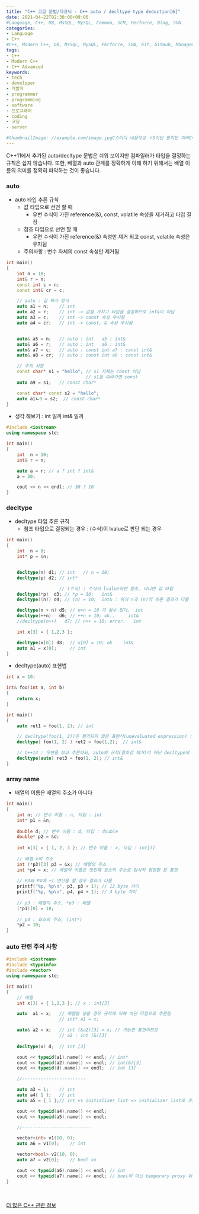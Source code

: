 ```yaml
---
title: "C++ 고급 문법/테크닉 - C++ auto / decltype type deduction[6]"
date: 2021-04-22T02:30:00+09:00
#Language, C++, DB, MsSQL, MySQL, Common, SCM, Perforce, Blog, SVN
categories:
- Language
- C++
#C++, Modern C++, DB, MsSQL, MySQL, Perforce, SVN, Git, GitHub, Management, Blog, Hugo, Architecture
tags:
- C++
- Modern C++
- C++ Advanced
keywords:
- tech
- developer
- 개발자
- programmer
- programming
- software
- 프로그래머
- coding
- 코딩
- server

#thumbnailImage: //example.com/image.jpgC스터디 내용작성 ㅇS이번 항이번 이버C++ 
---
```

C++11에서 추가된 auto/decltype 문법은 쉬워 보이지만 컴파일러가 타입을 결정하는 규칙은 쉽지 않습니다. 또한, 배열과 auto 관계를 정확하게 이해 하기 위해서는 배열 이름의 의미를 정확히 파악하는 것이 좋습니다.

<!--more-->

   

### auto

- auto 타입 추론 규칙
  - 값 타입으로 선언 할 때
    - 우변 수식이 가진 reference(&), const, volatile 속성을 제거하고 타입 결정
  - 참조 타입으로 선언 할 때
    - 우편 수식이 가진 reference(&) 속성만 제거 되고 const, volatile 속성은 유지됨
  - 주의사항 : 변수 자체의 const 속성만 제거됨

```cpp
int main()
{
	int n = 10;
	int& r = n;
	const int c = n;
	const int& cr = c;

	// auto : 값 복사 방식
	auto a1 = n;	// int
	auto a2 = r;	// int -> 값을 가지고 타입을 결정하므로 int&이 아님
	auto a3 = c;	// int -> const 속성 무시됨
	auto a4 = cr;	// int -> const, & 속성 무시됨


	auto& a5 = n;	// auto : int   a5 : int&
	auto& a6 = r;	// auto : int   a6 : int&
	auto& a7 = c;   // auto : const int a7 : const int& 
	auto& a8 = cr;	// auto : const int a8 : const int&

	// 주의 사항
	const char* s1 = "hello"; // s1 자체는 const 아님
							  // s1을 따라가면 const
	auto a9 = s1;	// const char*

	const char* const s2 = "hello";
	auto a1ㄴ0 = s2;  // const char*
}
```

- 생각 해보기 : int 일까 int& 일까

```cpp
#include <iostream>
using namespace std;

int main()
{
	int  n = 10;
	int& r = n;

	auto a = r; // a ? int ? int&
	a = 30;

	cout << n << endl; // 30 ? 10
}
```

  

### decltype

- decltype 타입 추론 규칙
  - 참조 타입으로 결정되는 경우 : (수식)이 lvalue로 판단 되는 경우

```cpp
int main()
{
	int  n = 0;
	int* p = &n;


	decltype(n) d1;	// int   // n = 10;
	decltype(p) d2;	// int*

					// (수식) : 수식이 lvalue라면 참조, 아니면 값 타입
	decltype(*p)  d3; // *p = 10;   int&
	decltype((n)) d4; // (n) = 10;  int& : 위의 n과 (n)의 추론 결과가 다름

	decltype(n + n) d5; // n+n = 10 가 될수 없다.  int 
	decltype(++n)   d6; // ++n = 10; ok..     int&
	//decltype(n++)   d7; // n++ = 10; error.   int

	int x[3] = { 1,2,3 };

	decltype(x[0]) d8;  // x[0] = 10; ok    int&
	auto a1 = x[0];		// int
}
```

- decltype(auto) 표현법

```cpp
int x = 10;

int& foo(int a, int b) 
{
	return x;
}

int main()
{
	auto ret1 = foo(1, 2); // int 

	// decltype(foo(1, 2))은 평가되지 않은 표현식(unevaluated expression) : 실제 함수 호출이 아닌 리턴 타입 조사 용도
	decltype( foo(1, 2) ) ret2 = foo(1,2);  // int&

	// C++14 : 우변을 보고 추론하되, auto의 규칙(참조성 제거)이 아닌 decltype의 규칙 적용
	decltype(auto) ret3 = foo(1, 2); // int&
}
```

  

### array name

- 배열의 이름은 배열의 주소가 아니다

```cpp
int main()
{
    int n; // 변수 이름 : n, 타입 : int
    int* p1 = &n;
    
    double d; // 변수 이름 : d, 타입 : double
    double* p2 = &d;
    
    int x[3] = { 1, 2, 3 }; // 변수 이름 : x, 타입 : int[3]
    
    // 배열 x의 주소
    int (*p3)[3] p3 = &x; // 배열의 주소
	int *p4 = x; // 배열의 이름은 첫번째 요소의 주소로 암시적 형변환 된 표현
    
    // P3와 P4에 +1 연산을 할 경우 결과가 다름
	printf("%p, %p\n", p3, p3 + 1); // 12 byte 차이
    printf("%p, %p\n", p4, p4 + 1);	// 4 byte 차이
    
    // p3 : 배열의 주소, *p3 : 배열
    (*p1)[0] = 10;
    
    // p4 : 요소의 주소, (int*)
    *p2 = 10;
}
```



### auto 관련 주의 사항

```cpp
#include <iostream>
#include <typeinfo>
#include <vector>
using namespace std;

int main()
{
	// 배열
	int x[3] = { 1,2,3 }; // x : int[3]

	auto  a1 = x;	// 배열을 넣을 경우 규칙에 의해 하단 타입으로 추론됨
					// int* a1 = x; 

	auto& a2 = x;	// int (&a2)[3] = x; // 가능한 표현이므로
					// a2 : int (&)[3]
	
	decltype(x) d;  // int [3]

	cout << typeid(a1).name() << endl; // int*
	cout << typeid(a2).name() << endl; // int(&)[3]
	cout << typeid(d).name() << endl;  // int [3]

	//------------------------

	auto a3 = 1;	// int
	auto a4{ 1 };	// int
	auto a5 = { 1 };// int vs initializer_list => initializer_list로 추론

	cout << typeid(a4).name() << endl;
	cout << typeid(a5).name() << endl;

	//--------------------------

	vector<int> v1(10, 0);
	auto a6 = v1[0];	// int

	vector<bool> v2(10, 0);
	auto a7 = v2[0];	// bool xx

	cout << typeid(a6).name() << endl; // int
	cout << typeid(a7).name() << endl; // bool이 아닌 temporary proxy 뒤에서 다룸
}
```

  

​    

[더 많은 C++ 관련 정보](https://en.cppreference.com/w/)

